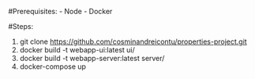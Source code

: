 #Prerequisites:
    - Node
    - Docker

#Steps:
1. git clone https://github.com/cosminandreicontu/properties-project.git
2. docker build -t webapp-ui:latest ui/
3. docker build -t webapp-server:latest server/
4. docker-compose up

